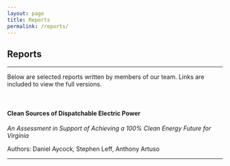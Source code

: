 ```yaml
---
layout: page
title: Reports
permalink: /reports/
---
```

## Reports
***

Below are selected reports written by members of our team. Links are included to view the full versions.

<br/>

#### __Clean Sources of Dispatchable Electric Power__
*An Assessment in Support of Achieving a 100% Clean Energy Future for Virginia*


Authors: Daniel Aycock, Stephen Leff, Anthony Artuso


***
